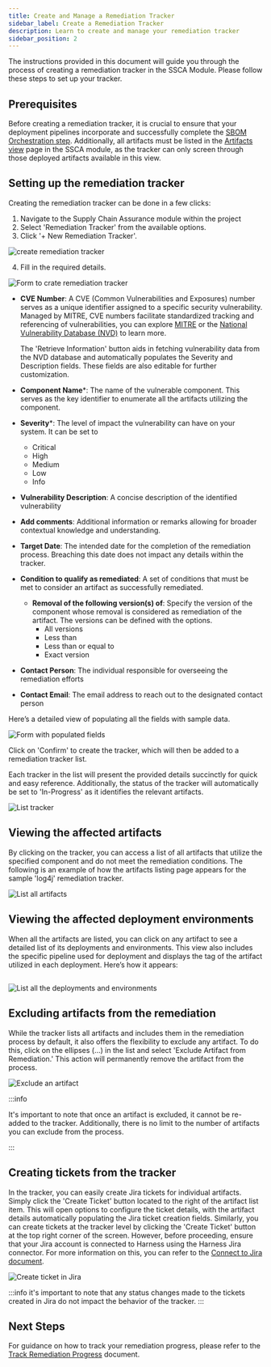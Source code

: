 ```yaml
---
title: Create and Manage a Remediation Tracker
sidebar_label: Create a Remediation Tracker
description: Learn to create and manage your remediation tracker
sidebar_position: 2
---
```


The instructions provided in this document will guide you through the process of creating a remediation tracker in the SSCA Module. Please follow these steps to set up your tracker.


## Prerequisites

Before creating a remediation tracker, it is crucial to ensure that your deployment pipelines incorporate and successfully complete the [SBOM Orchestration step](../sbom/generate-sbom#generate-sbom-in-harness). Additionally, all artifacts must be listed in the [Artifacts view](../artifact-view) page in the SSCA module, as the tracker can only screen through those deployed artifacts available in this view.


## Setting up the remediation tracker

Creating the remediation tracker can be done in a few clicks:



1. Navigate to the Supply Chain Assurance module within the project
2. Select 'Remediation Tracker' from the available options.
3. Click '+ New Remediation Tracker'.


![create remediation tracker](./static/create-remediation-tracker.png "create remediation tracker")


4. Fill in the required details.




![Form to crate remediation tracker](./static/form-to-create-remediation-tracker.png "Form to crate remediation tracker")




* **CVE Number**: A CVE (Common Vulnerabilities and Exposures) number serves as a unique identifier assigned to a specific security vulnerability. Managed by MITRE, CVE numbers facilitate standardized tracking and referencing of vulnerabilities, you can explore [MITRE](https://cve.mitre.org/) or the [National Vulnerability Database (NVD)](https://nvd.nist.gov/) to learn more. 

    The 'Retrieve Information' button aids in fetching vulnerability data from the NVD database and automatically populates the Severity and Description fields. These fields are also editable for further customization. 

* **Component Name***: The name of the vulnerable component. This serves as the key identifier to enumerate all the artifacts utilizing the component.
* **Severity***: The level of impact the vulnerability can have on your system. It can be set to
    * Critical
    * High
    * Medium
    * Low
    * Info
*  **Vulnerability Description**: A concise description of the identified vulnerability
* **Add comments**: Additional information or remarks allowing for broader contextual knowledge and understanding.
* **Target Date**: The intended date for the completion of the remediation process. Breaching this date does not impact any details within the tracker.
* **Condition to qualify as remediated**: A set of conditions that must be met to consider an artifact as successfully remediated.
    * **Removal of the following version(s) of**: Specify the version of the component whose removal is considered as remediation of the artifact. The versions can be defined with the options.
        * All versions
        * Less than
        * Less than or equal to
        * Exact version
* **Contact Person**: The individual responsible for overseeing the remediation efforts
* **Contact Email**: The email address to reach out to the designated contact person


Here’s a detailed view of populating all the fields with sample data.



![Form with populated fields](./static/form-with-populated-fields.png "Form with populated fields")


Click on 'Confirm' to create the tracker, which will then be added to a remediation tracker list.

Each tracker in the list will present the provided details succinctly for quick and easy reference. Additionally, the status of the tracker will automatically be set to 'In-Progress' as it identifies the relevant artifacts.


![List tracker](./static/list-tracker.png "List tracker")



## Viewing the affected artifacts

By clicking on the tracker, you can access a list of all artifacts that utilize the specified component and do not meet the remediation conditions. The following is an example of how the artifacts listing page appears for the sample 'log4j' remediation tracker.


![List all artifacts](./static/list-all-artifacts.png "List all the artifacts")



## Viewing the affected deployment environments

When all the artifacts are listed, you can click on any artifact to see a detailed list of its deployments and environments. This view also includes the specific pipeline used for deployment and displays the tag of the artifact utilized in each deployment. Here’s how it appears:


## 


![List all the deployments and environments](./static/list-all-deployments.png "List all the deployments and environments")



## Excluding artifacts from the remediation

While the tracker lists all artifacts and includes them in the remediation process by default, it also offers the flexibility to exclude any artifact. To do this, click on the ellipses (…) in the list and select 'Exclude Artifact from Remediation.' This action will permanently remove the artifact from the process.


![Exclude an artifact](./static/exclude-an-artifact.png "Exclude an artifact")

:::info

It's important to note that once an artifact is excluded, it cannot be re-added to the tracker. Additionally, there is no limit to the number of artifacts you can exclude from the process.

:::

## Creating tickets from the tracker

In the tracker, you can easily create Jira tickets for individual artifacts. Simply click the 'Create Ticket' button located to the right of the artifact list item. This will open options to configure the ticket details, with the artifact details automatically populating the Jira ticket creation fields. Similarly, you can create tickets at the tracker level by clicking the 'Create Ticket' button at the top right corner of the screen. However, before proceeding, ensure that your Jira account is connected to Harness using the Harness Jira connector. For more information on this, you can refer to the [Connect to Jira document](https://developer.harness.io/docs/platform/connectors/ticketing-systems/connect-to-jira/).  



![Create ticket in Jira](./static/create-ticket-in-jira.png "Create ticket in Jira")


:::info
it's important to note that any status changes made to the tickets created in Jira do not impact the behavior of the tracker. 
:::


## Next Steps

For guidance on how to track your remediation progress, please refer to the [Track Remediation Progress](./track-remediation-progress) document.
